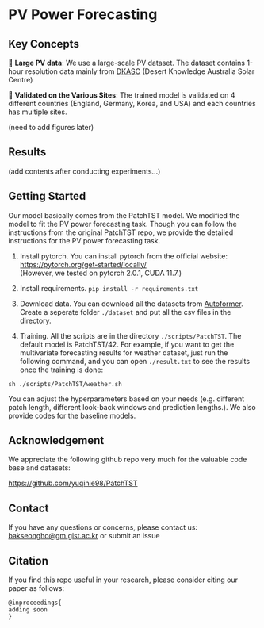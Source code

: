 # PV Power Forecasting

## Key Concepts

:star2: **Large PV data**: We use a large-scale PV dataset. The dataset contains 1-hour resolution data mainly from [DKASC](https://dkasolarcentre.com.au/) (Desert Knowledge Australia Solar Centre)

:star2: **Validated on the Various Sites**: The trained model is validated on 4 different countries (England, Germany, Korea, and USA) and each countries has multiple sites. 

(need to add figures later)

## Results

(add contents after conducting experiments...)

## Getting Started

Our model basically comes from the PatchTST model. We modified the model to fit the PV power forecasting task.
Though you can follow the instructions from the original PatchTST repo, we provide the detailed instructions for the PV power forecasting task.

1. Install pytorch. You can install pytorch from the official website: https://pytorch.org/get-started/locally/  
   (However, we tested on pytorch 2.0.1, CUDA 11.7.)

2. Install requirements. ```pip install -r requirements.txt```

2. Download data. You can download all the datasets from [Autoformer](https://drive.google.com/drive/folders/1ZOYpTUa82_jCcxIdTmyr0LXQfvaM9vIy). Create a seperate folder ```./dataset``` and put all the csv files in the directory.

3. Training. All the scripts are in the directory ```./scripts/PatchTST```. The default model is PatchTST/42. For example, if you want to get the multivariate forecasting results for weather dataset, just run the following command, and you can open ```./result.txt``` to see the results once the training is done:
```
sh ./scripts/PatchTST/weather.sh
```

You can adjust the hyperparameters based on your needs (e.g. different patch length, different look-back windows and prediction lengths.). We also provide codes for the baseline models.



## Acknowledgement

We appreciate the following github repo very much for the valuable code base and datasets:

https://github.com/yuqinie98/PatchTST

## Contact

If you have any questions or concerns, please contact us: bakseongho@gm.gist.ac.kr or submit an issue

## Citation

If you find this repo useful in your research, please consider citing our paper as follows:

```
@inproceedings{
adding soon
}
```

